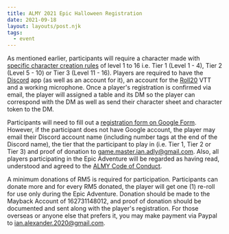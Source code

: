 ```yaml
---
title: ALMY 2021 Epic Halloween Registration
date: 2021-09-18
layout: layouts/post.njk
tags:
  - event
---
```


As mentioned earlier, participants will require a character made with [specific character creation rules](https://media.wizards.com/2021/dnd/downloads/DDAL_PlayersGuidev11_0.pdf) of level 1 to 16 i.e. Tier 1 (Level 1 - 4), Tier 2 (Level 5 - 10) or Tier 3 (Level 11 - 16). Players are required to have the [Discord](https://discord.com/) app (as well as an account for it), an account for the [Roll20](https://roll20.net/) VTT and a working microphone. Once a player's registration is confirmed via email, the player will assigned a table and its DM so the player can correspond with the DM as well as send their character sheet and character token to the DM.

Participants will need to fill out a [registration form on Google Form](https://forms.gle/3xrJtrKxBuwgwQMJA). However, if the participant does not have Google account, the player may email their Discord account name (including number tags at the end of the Discord name), the tier that the participant to play in (i.e. Tier 1, Tier 2 or Tier 3) and proof of donation to game.master.ian.adly@gmail.com. Also, all players participating in the Epic Adventure will be regarded as having read, understood and agreed to the [ALMY Code of Conduct](https://almy2020.github.io/coc/).

A minimum donations of RM5 is required for participation. Participants can donate more and for every RM5 donated, the player will get one (1) re-roll for use only during the Epic Adventure. Donation should be made to the Mayback Account of 162731148012, and proof of donation should be documented and sent along with the player's registration. For those overseas or anyone else that prefers it, you may make payment via Paypal to ian.alexander.2020@gmail.com.

